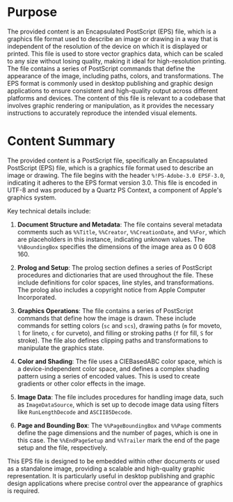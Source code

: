 # Purpose
The provided content is an Encapsulated PostScript (EPS) file, which is a graphics file format used to describe an image or drawing in a way that is independent of the resolution of the device on which it is displayed or printed. This file is used to store vector graphics data, which can be scaled to any size without losing quality, making it ideal for high-resolution printing. The file contains a series of PostScript commands that define the appearance of the image, including paths, colors, and transformations. The EPS format is commonly used in desktop publishing and graphic design applications to ensure consistent and high-quality output across different platforms and devices. The content of this file is relevant to a codebase that involves graphic rendering or manipulation, as it provides the necessary instructions to accurately reproduce the intended visual elements.
# Content Summary
The provided content is a PostScript file, specifically an Encapsulated PostScript (EPS) file, which is a graphics file format used to describe an image or drawing. The file begins with the header `%!PS-Adobe-3.0 EPSF-3.0`, indicating it adheres to the EPS format version 3.0. This file is encoded in UTF-8 and was produced by a Quartz PS Context, a component of Apple's graphics system.

Key technical details include:

1. **Document Structure and Metadata**: The file contains several metadata comments such as `%%Title`, `%%Creator`, `%%CreationDate`, and `%%For`, which are placeholders in this instance, indicating unknown values. The `%%BoundingBox` specifies the dimensions of the image area as 0 0 608 160.

2. **Prolog and Setup**: The prolog section defines a series of PostScript procedures and dictionaries that are used throughout the file. These include definitions for color spaces, line styles, and transformations. The prolog also includes a copyright notice from Apple Computer Incorporated.

3. **Graphics Operations**: The file contains a series of PostScript commands that define how the image is drawn. These include commands for setting colors (`sc` and `scs`), drawing paths (`m` for moveto, `l` for lineto, `c` for curveto), and filling or stroking paths (`f` for fill, `S` for stroke). The file also defines clipping paths and transformations to manipulate the graphics state.

4. **Color and Shading**: The file uses a CIEBasedABC color space, which is a device-independent color space, and defines a complex shading pattern using a series of encoded values. This is used to create gradients or other color effects in the image.

5. **Image Data**: The file includes procedures for handling image data, such as `ImageDataSource`, which is set up to decode image data using filters like `RunLengthDecode` and `ASCII85Decode`.

6. **Page and Bounding Box**: The `%%PageBoundingBox` and `%%Page` comments define the page dimensions and the number of pages, which is one in this case. The `%%EndPageSetup` and `%%Trailer` mark the end of the page setup and the file, respectively.

This EPS file is designed to be embedded within other documents or used as a standalone image, providing a scalable and high-quality graphic representation. It is particularly useful in desktop publishing and graphic design applications where precise control over the appearance of graphics is required.
